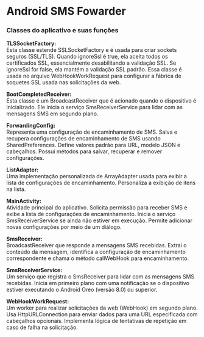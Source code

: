 # Android SMS Fowarder

### Classes do aplicativo e suas funções

**TLSSocketFactory:**</br>
Esta classe estende SSLSocketFactory e é usada para criar sockets seguros (SSL/TLS).
Quando ignoreSsl é true, ela aceita todos os certificados SSL, essencialmente desabilitando a validação SSL.
Se ignoreSsl for false, ela mantém a validação SSL padrão.
Essa classe é usada no arquivo WebHookWorkRequest para configurar a fábrica de soquetes SSL usada nas solicitações da web.

**BootCompletedReceiver:**</br>
Esta classe é um BroadcastReceiver que é acionado quando o dispositivo é inicializado.
Ele inicia o serviço SmsReceiverService para lidar com as mensagens SMS em segundo plano.

**ForwardingConfig:**</br>
Representa uma configuração de encaminhamento de SMS.
Salva e recupera configurações de encaminhamento de SMS usando SharedPreferences.
Define valores padrão para URL, modelo JSON e cabeçalhos.
Possui métodos para salvar, recuperar e remover configurações.

**ListAdapter:**</br>
Uma implementação personalizada de ArrayAdapter usada para exibir a lista de configurações de encaminhamento.
Personaliza a exibição de itens na lista.

**MainActivity:**</br>
Atividade principal do aplicativo.
Solicita permissão para receber SMS e exibe a lista de configurações de encaminhamento.
Inicia o serviço SmsReceiverService se ainda não estiver em execução.
Permite adicionar novas configurações por meio de um diálogo.

**SmsReceiver:**</br>
BroadcastReceiver que responde a mensagens SMS recebidas.
Extrai o conteúdo da mensagem, identifica a configuração de encaminhamento correspondente e chama o método callWebHook para encaminhamento.

**SmsReceiverService:**</br>
Um serviço que registra o SmsReceiver para lidar com as mensagens SMS recebidas.
Inicia em primeiro plano com uma notificação se o dispositivo estiver executando o Android Oreo (versão 8.0) ou superior.

**WebHookWorkRequest:**</br>
Um worker para realizar solicitações da web (WebHook) em segundo plano.
Usa HttpURLConnection para enviar dados para uma URL especificada com cabeçalhos opcionais.
Implementa lógica de tentativas de repetição em caso de falha na solicitação.
